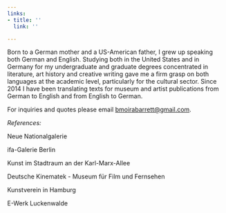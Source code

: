 ```yaml
---
links:
- title: ''
  link: ''

---
```

Born to a German mother and a US-American father, I grew up speaking both German and English. Studying both in the United States and in Germany for my undergraduate and graduate degrees concentrated in literature, art history and creative writing gave me a firm grasp on both languages at the academic level, particularly for the cultural sector. Since 2014 I have been translating texts for museum and artist publications from German to English and from English to German. 

For inquiries and quotes please email bmoirabarrett@gmail.com.

_References:_

Neue Nationalgalerie

ifa-Galerie Berlin

Kunst im Stadtraum an der Karl-Marx-Allee

Deutsche Kinematek - Museum für Film und Fernsehen                                           

Kunstverein in Hamburg

E-Werk Luckenwalde

                     